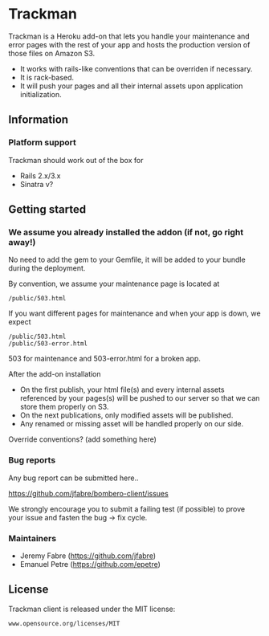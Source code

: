 # Trackman

Trackman is a Heroku add-on that lets you handle your maintenance and error pages with the rest of your app and hosts the production version of those files on Amazon S3.

* It works with rails-like conventions that can be overriden if necessary.
* It is rack-based.
* It will push your pages and all their internal assets upon application initialization. 

## Information

### Platform support

Trackman should work out of the box for

* Rails 2.x/3.x
* Sinatra v?

## Getting started

### We assume you already installed the addon (if not, go right away!)
No need to add the gem to your Gemfile, it will be added to your bundle during the deployment.

By convention, we assume your maintenance page is located at

```console
/public/503.html
```

If you want different pages for maintenance and when your app is down, we expect 

```console
/public/503.html
/public/503-error.html
```

503 for maintenance and 503-error.html for a broken app.

After the add-on installation

* On the first publish, your html file(s) and every internal assets referenced by your pages(s) will be pushed to our server so that we can store them properly on S3.
* On the next publications, only modified assets will be published. 
* Any renamed or missing asset will be handled properly on our side.

Override conventions? (add something here)

### Bug reports

Any bug report can be submitted here..

https://github.com/jfabre/bombero-client/issues

We strongly encourage you to submit a failing test (if possible) to prove your issue and fasten the bug -> fix cycle.


### Maintainers

* Jeremy Fabre (https://github.com/jfabre)
* Emanuel Petre (https://github.com/epetre)


## License

  Trackman client is released under the MIT license:

    www.opensource.org/licenses/MIT

